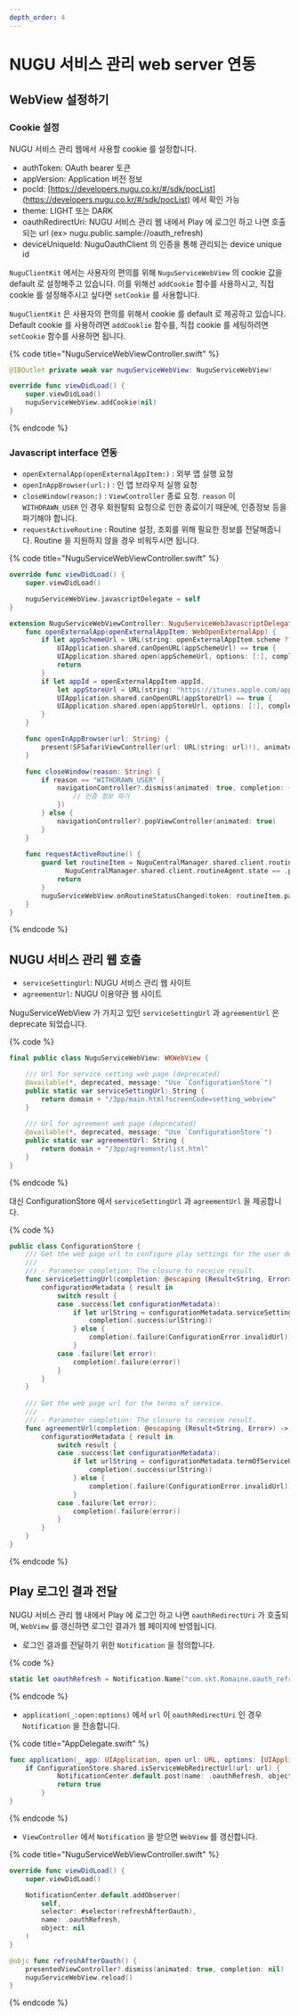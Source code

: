 ```yaml
---
depth_order: 4
---
```


# NUGU 서비스 관리 web server 연동

## WebView 설정하기

### Cookie 설정

NUGU 서비스 관리 웹에서 사용할 cookie 를 설정합니다.

* authToken: OAuth bearer 토큰
* appVersion: Application 버전 정보
* pocId: [https://developers.nugu.co.kr/#/sdk/pocList](https://developers.nugu.co.kr/#/sdk/pocList) 에서 확인 가능
* theme: LIGHT 또는 DARK
* oauthRedirectUri: NUGU 서비스 관리 웹 내에서 Play 에 로그인 하고 나면 호출되는 url (ex&gt; nugu.public.sample://oauth_refresh)
* deviceUniqueId: NuguOauthClient 의 인증을 통해 관리되는 device unique id

`NuguClientKit` 에서는 사용자의 편의를 위해 `NuguServiceWebView` 의 cookie 값을 default 로 설정해주고 있습니다. 이를 위해선 `addCookie` 함수를 사용하시고, 직접 cookie 를 설정해주시고 싶다면 `setCookie` 를 사용합니다.

`NuguClientKit` 은 사용자의 편의를 위해서 cookie 를 default 로 제공하고 있습니다. Default cookie 를 사용하려면 `addCooklie` 함수를, 직접 cookie 를 세팅하려면 `setCookie` 함수를 사용하면 됩니다.

{% code title="NuguServiceWebViewController.swift" %}
```swift
@IBOutlet private weak var nuguServiceWebView: NuguServiceWebView!

override func viewDidLoad() {
    super.viewDidLoad()
    nuguServiceWebView.addCookie(nil)
}
```
{% endcode %}

### Javascript interface 연동

* `openExternalApp(openExternalAppItem:)` : 외부 앱 실행 요청
* `openInAppBrowser(url:)` : 인 앱 브라우저 실행 요청
* `closeWindow(reason:)` : `ViewController` 종료 요청. `reason` 이 `WITHDRAWN_USER` 인 경우 회원탈퇴 요청으로 인한 종료이기 때문에, 인증정보 등을 파기해야 합니다.
* `requestActiveRoutine` : Routine 설정, 조회를 위해 필요한 정보를 전달해줍니다. Routine 을 지원하지 않을 경우 비워두시면 됩니다.

{% code title="NuguServiceWebViewController.swift" %}
```swift
override func viewDidLoad() {
    super.viewDidLoad()

    nuguServiceWebView.javascriptDelegate = self
}

extension NuguServiceWebViewController: NuguServiceWebJavascriptDelegate {
    func openExternalApp(openExternalAppItem: WebOpenExternalApp) {
        if let appSchemeUrl = URL(string: openExternalAppItem.scheme ?? ""),
            UIApplication.shared.canOpenURL(appSchemeUrl) == true {
            UIApplication.shared.open(appSchemeUrl, options: [:], completionHandler: nil)
            return
        }
        if let appId = openExternalAppItem.appId,
            let appStoreUrl = URL(string: "https://itunes.apple.com/app/" + appId + "?mt=8"),
            UIApplication.shared.canOpenURL(appStoreUrl) == true {
            UIApplication.shared.open(appStoreUrl, options: [:], completionHandler: nil)
        }
    }

    func openInAppBrowser(url: String) {
        present(SFSafariViewController(url: URL(string: url)!), animated: true, completion: nil)
    }

    func closeWindow(reason: String) {
        if reason == "WITHDRAWN_USER" {
            navigationController?.dismiss(animated: true, completion: {
                // 인증 정보 파기
            })
        } else {
            navigationController?.popViewController(animated: true)
        }
    }
    
    func requestActiveRoutine() {
        guard let routineItem = NuguCentralManager.shared.client.routineAgent.routineItem,
              NuguCentralManager.shared.client.routineAgent.state == .playing else {
            return
        }
        nuguServiceWebView.onRoutineStatusChanged(token: routineItem.payload.token, status: RoutineState.playing.routineActivity)
    }
}
```
{% endcode %}

## NUGU 서비스 관리 웹 호출

* `serviceSettingUrl`: NUGU 서비스 관리 웹 사이트
* `agreementUrl`: NUGU 이용약관 웹 사이트

NuguServiceWebView 가 가지고 있던 `serviceSettingUrl` 과 `agreementUrl` 은 deprecate 되었습니다.

{% code %}
```swift
final public class NuguServiceWebView: WKWebView {

    /// Url for service setting web page (deprecated)
    @available(*, deprecated, message: "Use `ConfigurationStore`")
    public static var serviceSettingUrl: String {
        return domain + "/3pp/main.html?screenCode=setting_webview"
    }
    
    /// Url for agreement web page (deprecated)
    @available(*, deprecated, message: "Use `ConfigurationStore`")
    public static var agreementUrl: String {
        return domain + "/3pp/agreement/list.html"
    }
}
```
{% endcode %}

대신 ConfigurationStore 에서 `serviceSettingUrl` 과 `agreementUrl` 을 제공합니다.

{% code %}
```swift
public class ConfigurationStore {
    /// Get the web page url to configure play settings for the user device.
    ///
    /// - Parameter completion: The closure to receive result.
    func serviceSettingUrl(completion: @escaping (Result<String, Error>) -> Void) {
        configurationMetadata { result in
            switch result {
            case .success(let configurationMetadata):
                if let urlString = configurationMetadata.serviceSetting {
                    completion(.success(urlString))
                } else {
                    completion(.failure(ConfigurationError.invalidUrl))
                }
            case .failure(let error):
                completion(.failure(error))
            }
        }
    }
    
    /// Get the web page url for the terms of service.
    ///
    /// - Parameter completion: The closure to receive result.
    func agreementUrl(completion: @escaping (Result<String, Error>) -> Void) {
        configurationMetadata { result in
            switch result {
            case .success(let configurationMetadata):
                if let urlString = configurationMetadata.termOfServiceUri {
                    completion(.success(urlString))
                } else {
                    completion(.failure(ConfigurationError.invalidUrl))
                }
            case .failure(let error):
                completion(.failure(error))
            }
        }
    }
}
```
{% endcode %}

## Play 로그인 결과 전달

NUGU 서비스 관리 웹 내에서 Play 에 로그인 하고 나면 `oauthRedirectUri` 가 호출되며, `WebView` 를 갱신하면 로그인 결과가 웹 페이지에 반영됩니다.

* 로그인 결과를 전달하기 위한 `Notification` 을 정의합니다.

{% code %}
```swift
static let oauthRefresh = Notification.Name("com.skt.Romaine.oauth_refresh")
```
{% endcode %}

* `application(_:open:options)` 에서 `url` 이 `oauthRedirectUri` 인 경우 `Notification` 을 전송합니다. 

{% code title="AppDelegate.swift" %}
```swift
func application(_ app: UIApplication, open url: URL, options: [UIApplication.OpenURLOptionsKey: Any] = [:]) -> Bool {
    if ConfigurationStore.shared.isServiceWebRedirectUrl(url: url) {
            NotificationCenter.default.post(name: .oauthRefresh, object: nil, userInfo: nil)
            return true
        }
}
```
{% endcode %}

* `ViewController` 에서 `Notification` 을 받으면 `WebView` 를 갱신합니다.

{% code title="NuguServiceWebViewController.swift" %}
```swift
override func viewDidLoad() {
    super.viewDidLoad()

    NotificationCenter.default.addObserver(
        self,
        selector: #selector(refreshAfterOauth),
        name: .oauthRefresh,
        object: nil
    )
}

@objc func refreshAfterOauth() {
    presentedViewController?.dismiss(animated: true, completion: nil)
    nuguServiceWebView.reload()
}
```
{% endcode %}

